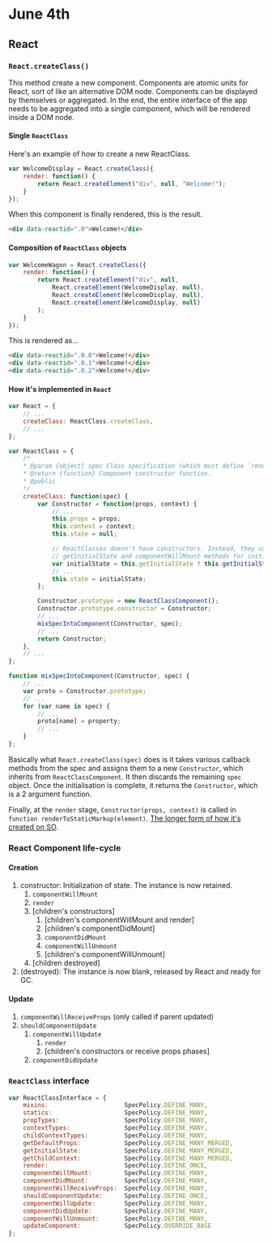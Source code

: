 # June 4th

## React

### `React.createClass()`

This method create a new component. Components are atomic units for React, sort of like an alternative DOM node. Components can be displayed by themselves or aggregated. In the end, the entire interface of the app needs to be aggregated into a single component, which will be rendered inside a DOM node.

#### Single `ReactClass`

Here's an example of how to create a new ReactClass.

```javascript
var WelcomeDisplay = React.createClass({
    render: function() {
        return React.createElement("div", null, "Welcome!");
    }
});
```

When this component is finally rendered, this is the result.

```html
<div data-reactid=".0">Welcome!</div>
```

#### Composition of `ReactClass` objects

```javascript
var WelcomeWagon = React.createClass({
    render: function() {
        return React.createElement("div", null, 
            React.createElement(WelcomeDisplay, null),
            React.createElement(WelcomeDisplay, null),
            React.createElement(WelcomeDisplay, null)
        );
    }
});
```

This is rendered as...

```html
<div data-reactid=".0.0">Welcome!</div>
<div data-reactid=".0.1">Welcome!</div>
<div data-reactid=".0.2">Welcome!</div>
```

#### How it's implemented in `React`

```javascript
var React = {
    // ...
    createClass: ReactClass.createClass,
    // ...
};

var ReactClass = {
    /*
    * @param {object} spec Class specification (which must define `render`).
    * @return {function} Component constructor function.
    * @public
    */
    createClass: function(spec) {
        var Constructor = function(props, context) {
            // ...
            this.props = props;
            this.context = context;
            this.state = null;

            // ReactClasses doesn't have constructors. Instead, they use the
            // getInitialState and componentWillMount methods for initialization.
            var initialState = this.getInitialState ? this.getInitialState() : null;
            // ...
            this.state = initialState;
        };

        Constructor.prototype = new ReactClassComponent();
        Constructor.prototype.constructor = Constructor;
        // ...
        mixSpecIntoComponent(Constructor, spec);
        // ...
        return Constructor;
    },
    // ...
};

function mixSpecIntoComponent(Constructor, spec) {
    // ...
    var proto = Constructor.prototype;
    // ...
    for (var name in spec) {
        // ...
        proto[name] = property;
        // ...
    }
};
```

Basically what `React.createClass(spec)` does is it takes various callback methods from the spec and assigns them to a new `Constructor`, which inherits from `ReactClassComponent`. It then discards the remaining `spec` object. Once the initialisation is complete, it returns the `Constructor`, which is a 2 argument function.

Finally, at the `render` stage, `Constructor(props, context)` is called in `function renderToStaticMarkup(element)`. [The longer form of how it's created on SO](http://stackoverflow.com/questions/30652616/when-is-react-createclass-called).

### React Component life-cycle

#### Creation

1. constructor: Initialization of state. The instance is now retained.
    1. `componentWillMount`
    2. `render`
    3. [children's constructors]
        1. [children's componentWillMount and render]
        2. [children's componentDidMount]
        3. `componentDidMount`
        4. `componentWillUnmount`
        5. [children's componentWillUnmount]
    4. [children destroyed]
2. (destroyed): The instance is now blank, released by React and ready for GC.

#### Update

1. `componentWillReceiveProps` (only called if parent updated)
2. `shouldComponentUpdate`
    1. `componentWillUpdate`
        1. `render`
        2. [children's constructors or receive props phases]
    2. `componentDidUpdate`

### `ReactClass` interface

```javascript
var ReactClassInterface = {
    mixins:                     SpecPolicy.DEFINE_MANY,
    statics:                    SpecPolicy.DEFINE_MANY,
    propTypes:                  SpecPolicy.DEFINE_MANY,
    contextTypes:               SpecPolicy.DEFINE_MANY,
    childContextTypes:          SpecPolicy.DEFINE_MANY,
    getDefaultProps:            SpecPolicy.DEFINE_MANY_MERGED,
    getInitialState:            SpecPolicy.DEFINE_MANY_MERGED,
    getChildContext:            SpecPolicy.DEFINE_MANY_MERGED,
    render:                     SpecPolicy.DEFINE_ONCE,
    componentWillMount:         SpecPolicy.DEFINE_MANY,
    componentDidMount:          SpecPolicy.DEFINE_MANY,
    componentWillReceiveProps:  SpecPolicy.DEFINE_MANY,
    shouldComponentUpdate:      SpecPolicy.DEFINE_ONCE,
    componentWillUpdate:        SpecPolicy.DEFINE_MANY,
    componentDidUpdate:         SpecPolicy.DEFINE_MANY,
    componentWillUnmount:       SpecPolicy.DEFINE_MANY,
    updateComponent:            SpecPolicy.OVERRIDE_BASE
};
```